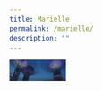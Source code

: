 ```yaml
---
title: Marielle
permalink: /marielle/
description: ""
---
```

  <img alt="" width="20%" src="/images/hero-banner.png">